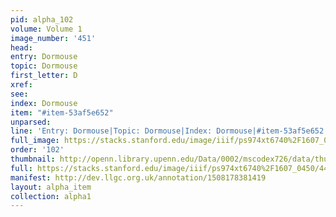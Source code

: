 ```yaml
---
pid: alpha_102
volume: Volume 1
image_number: '451'
head: 
entry: Dormouse
topic: Dormouse
first_letter: D
xref: 
see: 
index: Dormouse
item: "#item-53af5e652"
unparsed: 
line: 'Entry: Dormouse|Topic: Dormouse|Index: Dormouse|#item-53af5e652'
full_image: https://stacks.stanford.edu/image/iiif/ps974xt6740%2F1607_0450/full/full/0/default.jpg
order: '102'
thumbnail: http://openn.library.upenn.edu/Data/0002/mscodex726/data/thumb/1607_0450_thumb.jpg
full: https://stacks.stanford.edu/image/iiif/ps974xt6740%2F1607_0450/443,3433,1909,157/full/0/default.jpg
manifest: http://dev.llgc.org.uk/annotation/1508178381419
layout: alpha_item
collection: alpha1
---
```

